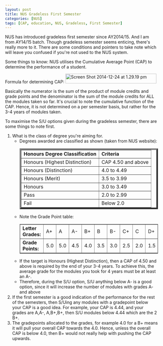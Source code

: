 ```yaml
---
layout: post
title: NUS Gradeless First Semester
categories: [NUS]
tags: [CAP, education, NUS, Gradeless, First Semester]
---
```


NUS has introduced gradeless first semester since AY2014/15. And I am from AY14/15 batch. Though gradeless semester seems enticing, there's really more to it. There are some conditions and pointers to take note which will leave you confused if you're not used to the NUS system.

Some things to know: NUS utilises the Cumulative Average Point (CAP) to determine the performance of a student.

Formula for determining CAP: <img class="alignnone size-medium wp-image-126" src="https://harishv7.files.wordpress.com/2014/12/screen-shot-2014-12-24-at-1-29-19-pm.png?w=300" alt="Screen Shot 2014-12-24 at 1.29.19 pm" width="300" height="32" />

Basically the numerator is the sum of the product of module credits and grade points and the denominator is the sum of the module credits for ALL the modules taken so far. It's crucial to note the cumulative function of the CAP. Hence, it is not determined on a per semester basis, but rather for the 3-4 years of modules taken.

To maximise the S/U options given during the gradeless semester, there are some things to note first.
<ol>
<li>What is the class of degree you're aiming for.
<ul>
<li>Degrees awarded are classified as shown (taken from NUS website):
<table border="5" style="width:100%" >
<tr>
<td><strong>Honours Degree Classification</strong></td>
<td><strong>Criteria</strong></td>
</tr>
<tr>
<td>Honours (Highest Distinction)</td>
<td>CAP 4.50 and above</td>
</tr>
<tr>
<td>Honours (Distinction)</td>
<td>4.0 to 4.49</td>
</tr>
<tr>
<td>Honours (Merit)</td>
<td>3.5 to 3.99</td>
</tr>
<tr>
<td>Honours</td>
<td>3.0 to 3.49</td>
</tr>
<tr>
<td>Pass</td>
<td>2.0 to 2.99</td>
</tr>
<tr>
<td>Fail</td>
<td>Below 2.0</td>
</tr>
</table>

<li>Note the Grade Point table:
<table border="1" style="width:100%">
<tr>
<td><strong>Letter Grades:</strong></td>
<td>A+</td><td>A</td><td>A-</td><td>B+</td><td>B</td><td>B-</td><td>C+</td><td>C</td><td>D+</td><td>D</td><td>F</td>
</tr>
<tr>
<td><strong>Grade Points:</strong></td>
<td>5.0</td><td>5.0</td><td>4.5</td><td>4.0</td><td>3.5</td><td>3.0</td><td>2.5</td><td>2.0</td><td>1.5</td><td>1.0</td><td>0.0</td>
</tr>
</table>
</li>
<li>If the target is Honours (Highest Distinction), then a CAP of 4.50 and above is required by the end of your 3-4 years. To achieve this, the average grade for the modules you took for 4 years must be at least an A-.</li>
<li>Therefore, during the S/U option, S/U anything below A- is a good option, since it will increase the number of modules with grades A- and above</li>
</ul>
</li>
<li>If the first semester is a good indication of the performance for the rest of the semesters, then S/Uing any modules with a gradepoint below your CAP is a good idea. For example, your CAP is 4.44, and your grades are A,A-, A,B+,B+, then S/U modules below 4.44 which are the 2 B+.</li>
<li>The gradepoints allocated to the grades, for example 4.0 for a B+ means it will pull your overall CAP towards the 4.0. Hence, unless the overall CAP is below 4.0, then B+ would not really help with pushing the CAP upwards.</li>
</ol>